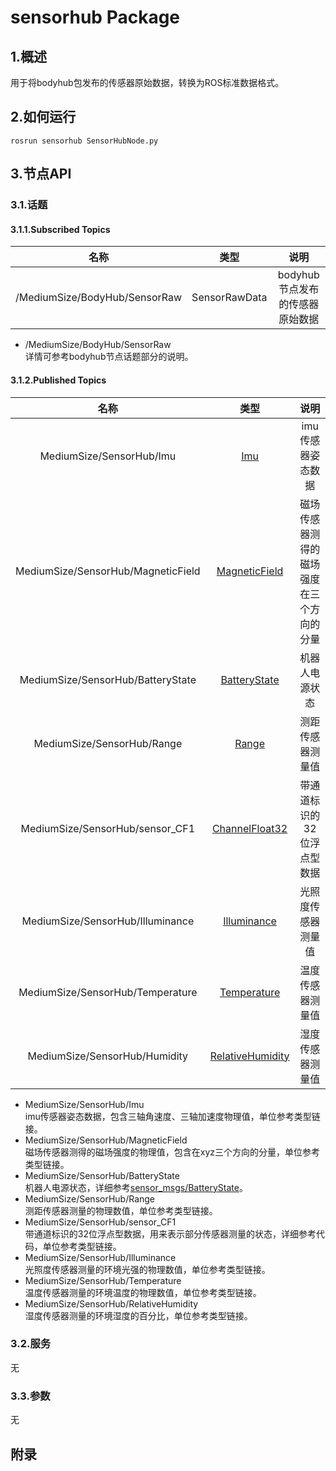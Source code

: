 # sensorhub Package

## 1.概述
用于将bodyhub包发布的传感器原始数据，转换为ROS标准数据格式。
## 2.如何运行
```
rosrun sensorhub SensorHubNode.py
```
## 3.节点API
### 3.1.话题
#### 3.1.1.Subscribed Topics
|名称|类型|说明|
|:-:|:-:|:-:|
|/MediumSize/BodyHub/SensorRaw|SensorRawData|bodyhub节点发布的传感器原始数据|
- /MediumSize/BodyHub/SensorRaw  
  详情可参考bodyhub节点话题部分的说明。
#### 3.1.2.Published Topics
|名称|类型|说明|
|:-:|:-:|:-:|
|MediumSize/SensorHub/Imu|[Imu][sensor_msgs/Imu]|imu传感器姿态数据|
|MediumSize/SensorHub/MagneticField|[MagneticField][sensor_msgs/MagneticField]|磁场传感器测得的磁场强度在三个方向的分量|
|MediumSize/SensorHub/BatteryState|[BatteryState][sensor_msgs/BatteryState]|机器人电源状态|
|MediumSize/SensorHub/Range|[Range][sensor_msgs/Range]|测距传感器测量值|
|MediumSize/SensorHub/sensor_CF1|[ChannelFloat32][sensor_msgs/ChannelFloat32]|带通道标识的32位浮点型数据|
|MediumSize/SensorHub/Illuminance|[Illuminance][sensor_msgs/Illuminance]|光照度传感器测量值|
|MediumSize/SensorHub/Temperature|[Temperature][sensor_msgs/Temperature]|温度传感器测量值|
|MediumSize/SensorHub/Humidity|[RelativeHumidity][sensor_msgs/RelativeHumidity]|湿度传感器测量值|
- MediumSize/SensorHub/Imu  
  imu传感器姿态数据，包含三轴角速度、三轴加速度物理值，单位参考类型链接。
- MediumSize/SensorHub/MagneticField  
  磁场传感器测得的磁场强度的物理值，包含在xyz三个方向的分量，单位参考类型链接。
- MediumSize/SensorHub/BatteryState  
  机器人电源状态，详细参考[sensor_msgs/BatteryState][sensor_msgs/BatteryState]。
- MediumSize/SensorHub/Range  
  测距传感器测量的物理数值，单位参考类型链接。
- MediumSize/SensorHub/sensor_CF1  
  带通道标识的32位浮点型数据，用来表示部分传感器测量的状态，详细参考代码，单位参考类型链接。
- MediumSize/SensorHub/Illuminance  
  光照度传感器测量的环境光强的物理数值，单位参考类型链接。
- MediumSize/SensorHub/Temperature  
  温度传感器测量的环境温度的物理数值，单位参考类型链接。
- MediumSize/SensorHub/RelativeHumidity  
  湿度传感器测量的环境湿度的百分比，单位参考类型链接。
### 3.2.服务
无
### 3.3.参数
无
## 附录
[sensor_msgs/Imu]: http://docs.ros.org/api/sensor_msgs/html/msg/Imu.html
[sensor_msgs/MagneticField]: http://docs.ros.org/api/sensor_msgs/html/msg/MagneticField.html
[sensor_msgs/BatteryState]: http://docs.ros.org/api/sensor_msgs/html/msg/BatteryState.html
[sensor_msgs/Range]: http://docs.ros.org/api/sensor_msgs/html/msg/Range.html
[sensor_msgs/ChannelFloat32]: http://docs.ros.org/api/sensor_msgs/html/msg/ChannelFloat32.html
[sensor_msgs/Illuminance]: http://docs.ros.org/api/sensor_msgs/html/msg/Illuminance.html
[sensor_msgs/Temperature]: http://docs.ros.org/api/sensor_msgs/html/msg/Temperature.html
[sensor_msgs/RelativeHumidity]: http://docs.ros.org/api/sensor_msgs/html/msg/RelativeHumidity.html
